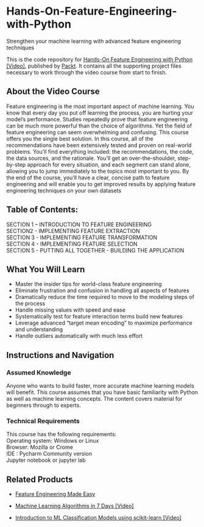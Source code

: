 # Hands-On-Feature-Engineering-with-Python
Strengthen your machine learning with advanced feature engineering techniques

This is the code repository for [Hands-On Feature Engineering with Python [Video]](https://prod.packtpub.com/), published by [Packt](https://www.packtpub.com/?utm_source=github). It contains all the supporting project files necessary to work through the video course from start to finish.
## About the Video Course
Feature engineering is the most important aspect of machine learning. You know that every day you put off learning the process, you are hurting your model’s performance. Studies repeatedly prove that feature engineering can be much more powerful than the choice of algorithms. Yet the field of feature engineering can seem overwhelming and confusing.
This course offers you the single best solution. In this course, all of the recommendations have been extensively tested and proven on real-world problems. You’ll find everything included: the recommendations, the code, the data sources, and the rationale. You’ll get an over-the-shoulder, step-by-step approach for every situation, and each segment can stand alone, allowing you to jump immediately to the topics most important to you.
By the end of the course, you’ll have a clear, concise path to feature engineering and will enable you to get improved results by applying feature engineering techniques on your own datasets

## Table of Contents:<br/>
SECTION 1 – INTRODUCTION TO FEATURE ENGINEERING<br/>
SECTION2 - IMPLEMENTING FEATURE EXTRACTION<br/>
SECTION 3 - IMPLEMENTING FEATURE TRANSFORMATION<br/>
SECTION 4 - IMPLEMENTING FEATURE SELECTION<br/>
SECTION 5 - PUTTING ALL TOGETHER - BUILDING THE APPLICATION<br/>


<H2>What You Will Learn</H2>
<DIV class=book-info-will-learn-text>
<UL>
<LI>Master the insider tips for world-class feature engineering
<LI>Eliminate frustration and confusion in handling all aspects of features
<LI>Dramatically reduce the time required to move to the modeling steps of the process
<LI>Handle missing values with speed and ease
<LI>Systematically test for feature interaction terms build new features
<LI>Leverage advanced “target mean encoding” to maximize performance and understanding
<LI>Handle outliers automatically with much less effort
</LI></UL></DIV>

## Instructions and Navigation
### Assumed Knowledge
Anyone who wants to build faster, more accurate machine learning models will benefit. This course assumes that you have basic familiarity with Python as well as machine learning concepts. The content covers material for beginners through to experts.	

### Technical Requirements
This course has the following requirements:<br/>
Operating system: Windows or Linux<br/>
Browser: Mozilla or Crome<br/>
IDE : Pycharm Community version<br/>
Jupyter notebook or jupyter lab<br/>



## Related Products
* [Feature Engineering Made Easy](https://prod.packtpub.com/in/big-data-and-business-intelligence/feature-engineering-made-easy)

* [Machine Learning Algorithms in 7 Days [Video]](https://prod.packtpub.com/in/big-data-and-business-intelligence/machine-learning-algorithms-7-days-video)

* [Introduction to ML Classification Models using scikit-learn [Video]](https://prod.packtpub.com/in/application-development/introduction-ml-classification-models-using-scikit-learn-video)
